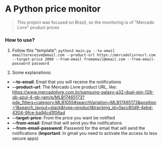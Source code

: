 # A Python price monitor 

> This project was focused on Brazil, so the monitoring is of "Mercado Livre" product prices

### How to use?
1. Follow this "template":
 `python3 main.py --to-email emailtoreceive@email.com --product-url https://mercadolivreurl.com --target-price 2000 --from-email fromemail@email.com --from-email-password password`
      
2. Some explanations:
  - **--to-email**: Email that you will receive the notifications
  - **--product-url**: The Mercado Livre product URL, like: https://www.mercadolivre.com.br/samsung-galaxy-a32-dual-sim-128-gb-azul-4-gb-ram/p/MLB17465173?pdp_filters=category:MLB1055#searchVariation=MLB17465173&position=1&search_layout=stack&type=product&tracking_id=0acc80d9-4ebd-4304-9fce-ba94cd1f06ad
  - **--target-price**: From the price you want be notified
  - **--from-email**: Email that will send you the notifications
  - **--from-email-password**: Password for the email that will send the notifications (**Important**: In gmail you need to activate the access to less secure apps)
